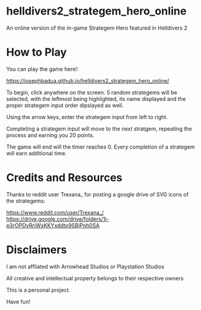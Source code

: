 # helldivers2_strategem_hero_online
An online version of the in-game Strategem Hero featured in Helldivers 2

# How to Play
You can play the game here!:

https://josephbadua.github.io/helldivers2_strategem_hero_online/

To begin, click anywhere on the screen. 5 random strategems will be selected, with the leftmost being highlighted, its name displayed and the proper strategem input order dipslayed as well.

Using the arrow keys, enter the strategem input from left to right. 

Completing a strategem input will move to the next stratgem, repeating the process and earning you 20 points.

The game will end will the timer reaches 0. Every completion of a strategem will earn additional time.

# Credits and Resources

Thanks to reddit user Trexana_ for posting a google drive of SVG icons of the strategems:

https://www.reddit.com/user/Trexana_/
https://drive.google.com/drive/folders/1j-p3rOPDvRriWxKKYxddtx9SBiPnh0SA

# Disclaimers

I am not affliated with Arrowhead Studios or Playstation Studios

All creative and intellectual property belongs to their respective owners

This is a personal project.

Have fun!
